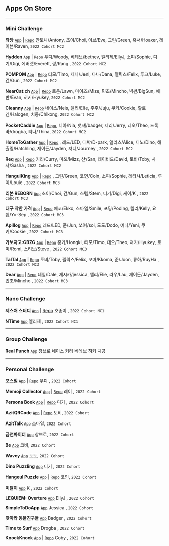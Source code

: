 ## Apps On Store
****
### Mini Challenge

**꽈당** [```App```](https://apps.apple.com/app/%EA%BD%88%EB%8B%B9/id1631873898)  | [```Repo```](https://github.com/DeveloperAcademy-POSTECH/MC2-Team5-Ggwadang) 안토니/Antony, 초이/Choi, 이브/Eve, 그린/Green, 혹서/Hoaxer, 레이븐/Raven, `2022 Cohort MC2`

**Hydden** [```App```](https://apps.apple.com/kr/app/hydden/id1629910842) | [```Repo```](https://github.com/DeveloperAcademy-POSTECH/MC2-Team1-HwasungCompany) 우디/Woody, 베테브/bethev, 엘리제/EllyJ, 소피/Sophie, 디기/Digi, 에버렛/Everett, 랑/Rang , `2022 Cohort MC2`

**POMPOM** [```App```](https://apps.apple.com/kr/app/pompom-%EB%82%B4%EC%9D%BC-%EB%AD%90-%EC%9E%85%EA%B3%A0%EC%99%80/id1630650939) | [```Repo```](https://github.com/DeveloperAcademy-POSTECH/MC2-Team4-POMPOM) 티모/Timo, 제니/Jeni, 다나/Dana, 펠릭스/Felix, 루크/Luke, 건/Gun , `2022 Cohort MC2`

**NearCat:ch** [```App```](https://apps.apple.com/kr/app/nearcat-ch/id1630219872) | [```Repo```](https://github.com/DeveloperAcademy-POSTECH/MC2-Team13-NearCatch) 로운/Lawn, 마이즈/Mize, 민초/Mincho, 빅썬/BigSun, 에반/Evan, 혀키/Hyukey, `2022 Cohort MC2`

**Cleanny** [```App```](https://apps.apple.com/kr/app/cleanny/id1630640491) | [```Repo```](https://github.com/DeveloperAcademy-POSTECH/MC2-Team15-Cleanny) 네이스/Neis, 엘리/Elie, 주주/Juju, 쿠키/Cookie, 할로겐/Halogen, 치콩/Chikong, `2022 Cohort MC2`

**PocketCaddie** [```App```](https://apps.apple.com/kr/app/pocketcaddie/id1630139569) | [```Repo```](https://github.com/DeveloperAcademy-POSTECH/MC2PocketCaddy), 니아/Nia, 뱃져/badger, 제리/Jerry, 테오/Theo, 드록바/drogba, 티나/Thina, `2022 Cohort MC2`

**HomeToGather** [```App```](https://apps.apple.com/kr/app/hometogather/id1628734751) | [```Repo```](https://github.com/DeveloperAcademy-POSTECH/MC2-Team2-HomeToGather) , 레드/LED, 디박/D-park, 앨리스/Alice, 디노/Dino, 해츨링/Hatchling, 제이든/Jayden, 져니/Journey , `2022 Cohort MC2`

**Req** [```App```](https://apps.apple.com/kr/app/req/id1631952369) | [```Repo```](https://github.com/DeveloperAcademy-POSTECH/MC2-Team6-BSNM) 커리/Curry, 미쯔/Mizz, 산/San, 데이비드/David, 토비/Toby, 사샤/Sasha , `2022 Cohort MC2`

**HangulKing** [```App```](https://apps.apple.com/kr/app/hangulking/id1637450662?l=en) | [```Repo```](https://github.com/DeveloperAcademy-POSTECH/MC3-Team12-HangulKing) , 그린/Green, 코인/Coin, 소피/Sophie, 레티샤/Leticia, 루이/Louie , `2022 Cohort MC3`

**리본 REBORN** [```App```](https://apps.apple.com/app/%EB%A6%AC%EB%B3%B8-reborn/id1637041855) 초이/Choi, 건/Gun, 스템/Stem, 디기/Digi, 케이/K , `2022 Cohort MC3`

**대구 착한 가격** [```App```](https://apps.apple.com/kr/app/%EB%8C%80%EA%B5%AC-%EC%B0%A9%ED%95%9C-%EA%B0%80%EA%B2%A9/id1635261511) | [```Repo```](https://github.com/DeveloperAcademy-POSTECH/MC3-Team15-DaeguGoodPriceShop) 에코/Ekko, 스마일/Smile, 포딩/Poding, 켈리/Kelly, 요셉/Yo-Sep , `2022 Cohort MC3`

**Apillog** [```App```](https://apps.apple.com/kr/app/apillog/id1636467512) | [```Repo```](https://github.com/DeveloperAcademy-POSTECH/MC3-Team2-APilLog) 레드/LED, 준/Jun, 쏘이/soi, 도도/Dodo, 예니/Yeni, 쿠키/Cookie , `2022 Cohort MC3`

**가보자고:GBZG** [```App```](https://apps.apple.com/kr/app/%EA%B0%80%EB%B3%B4%EC%9E%90%EA%B3%A0-gbzg/id1637050690) | [```Repo```](https://github.com/DeveloperAcademy-POSTECH/MC3_TEAM1_LATER) 홍기/Hongki, 티모/Timo, 테오/Theo, 혀키/Hyukey, 로미/Romi, 스티브/Steve , `2022 Cohort MC3`

**TalTal** [```App```](https://apps.apple.com/kr/app/taltal/id1637629943?l=en) | [```Repo```](https://github.com/DeveloperAcademy-POSTECH/MC3_Team10_TalTal) 토비/Toby, 펠릭스/Felix, 꼬마/Kkoma, 준/Joon, 류하/RuyHa , `2022 Cohort MC3`

**Dear** [```App```](https://apps.apple.com/kr/app/dear/id1637404656) | [```Repo```](https://github.com/DeveloperAcademy-POSTECH/MC3-Team16-SoonDoongBoo) 데일/Dale, 제시카/jessica, 엘리/Elie, 라우/Lau, 제이든/Jayden, 민초/Mincho , `2022 Cohort MC3`


****
### Nano Challenge

**제스처 스터디** [```App```](https://apps.apple.com/kr/app/gesture-study/id1622544534) | 
[Repo](https://github.com/HoJongPARK/Gesture-Study)
호종이 , `2022 Cohort NC1`

**NTime** [```App```](https://apps.apple.com/kr/app/ntime/id1625231450) 엘리제 , `2022 Cohort NC1`

****
### Group Challenge
**Real Punch** [```App```](https://apps.apple.com/kr/app/real-punch/id1636187292) 창브로 네이스 커리 베테브 혀키 치콩


****
### Personal Challenge

**포스밀** [```App```](https://apps.apple.com/kr/app/%ED%8F%AC%EC%8A%A4%EB%B0%80/id1622795136) | 
[```Repo```](https://github.com/insub4067/POSMeal-POSTECH-Cafeteria-Menu-Widget-App-)
우디 , `2022 Cohort`

**Memoji Collector** [```App```](https://apps.apple.com/kr/app/id1624912168) | 
[```Repo```](https://github.com/moonjs0113/MemojiCollector)
레이 , `2022 Cohort`

**Persona Book** [```App```](https://apps.apple.com/us/app/페르소나-북/id1625439426) |
[```Repo```](https://github.com/pagh2322/personality_memo_book)
디기 , `2022 Cohort`

**AzitQRCode** [```App```](https://apps.apple.com/kr/app/azitqrcode/id1625920012) | [```Repo```](https://github.com/DeveloperAcademy-POSTECH/AzitQRCode) 토비, `2022 Cohort`

**AzitTalk** [```App```](https://apps.apple.com/kr/app/azittalk/id1624679655) 스마일, `2022 Cohort`

**금연파이터** [```App```](https://apps.apple.com/kr/app/금연파이터/id1625868653) 창브로, `2022 Cohort`

**Be** [```App```](https://apps.apple.com/kr/app/be/id1622128837) 코비, `2022 Cohort`

**Wavey** [```App```](https://apps.apple.com/kr/app/wavey/id1625809848) 도도, `2022 Cohort`

**Dino Puzzling** [```App```](https://apps.apple.com/kr/app/dino-puzzling/id1626649817) 디기 , `2022 Cohort`

**Hangeul Puzzle** [```App```](https://apps.apple.com/kr/app/hangeul-puzzle/id1634394239?l=en) | [```Repo```](https://github.com/Juhwa-Lee1023/Hangeul) 코인, `2022 Cohort`

**미달이** [```App```](https://apps.apple.com/kr/app/%EB%AF%B8%EB%8B%AC%EC%9D%B4/id1632200466) K , `2022 Cohort`

**LEQUIEM: Overture** [```App```](https://apps.apple.com/kr/app/lequiem-overture/id1632011782)  EllyJ , `2022 Cohort`

**SimpleToDoApp** [```App```](https://apps.apple.com/kr/app/simpletodoapp/id1636902613) Jessica , `2022 Cohort`

**찾아라 동물친구들** [```App```](https://apps.apple.com/app/%EC%B0%BE%EC%95%84%EB%9D%BC-%EB%8F%99%EB%AC%BC-%EC%B9%9C%EA%B5%AC%EB%93%A4/id1637035482) Badger , `2022 Cohort`

**Time to Surf** [```App```](https://apps.apple.com/kr/app/time-to-surf/id1636290938) Drogba , `2022 Cohort`

**KnockKnock** [```App```](https://apps.apple.com/kr/app/knock/id1637222109) | [```Repo```](https://github.com/coby5502/KnockKnock.git) Coby , `2022 Cohort`
